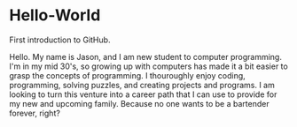 # Hello-World
First introduction to GitHub. 

Hello. My name is Jason, and I am new student to computer programming. I'm in my mid 30's, so growing up with computers has made it a bit easier to grasp the concepts of programming. I thouroughly enjoy coding, programming, solving puzzles, and creating projects and programs. I am looking to turn this venture into a career path that I can use to provide for my new and upcoming family. Because no one wants to be a bartender forever, right?
